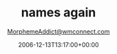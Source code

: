---
title: 'names again'
posts: 1
hash: 't609'
author: 'MorphemeAddict@wmconnect.com'
date: 2006-12-13T13:17:00+00:00
sources:
  - http://forums.tokipona.org/viewtopic.php%3Ft=609.html
---